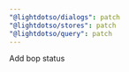 ```yaml
---
"@lightdotso/dialogs": patch
"@lightdotso/stores": patch
"@lightdotso/query": patch
---
```


Add bop status
